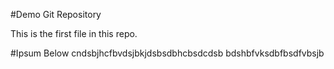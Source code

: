 #Demo Git Repository

This is the first file in this repo.

#Ipsum Below
cndsbjhcfbvdsjbkjdsbsdbhcbsdcdsb bdshbfvksdbfbsdfvbsjb
